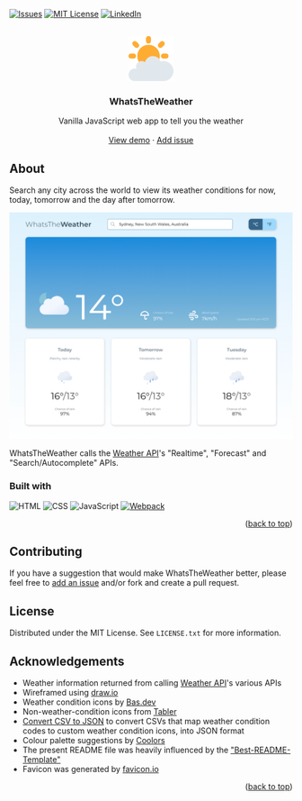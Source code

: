 <a id="readme-top"></a>

<!-- PROJECT SHIELDS -->

[![Issues][issues-shield]][issues-url]
[![MIT License][license-shield]][license-url]
[![LinkedIn][linkedin-shield]][linkedin-url]

<!-- PROJECT LOGO -->
<br />
<div align="center">
  <a href="https://github.com/henrylin03/whats-the-weather">
    <img src="./src/assets/favicon.png" alt="Logo" width="80" height="80">
  </a>

<h3 align="center">WhatsThe<b>Weather</b></h3>

  <p align="center">
    Vanilla JavaScript web app to tell you the weather
    <br />
    <br />
    <a href="https://henrylin.io/whats-the-weather/">View demo</a>
    ·
    <a href="https://github.com/henrylin03/whats-the-weather/issues/new">Add issue</a>
  </p>
</div>

<!-- ABOUT THE PROJECT -->

## About

Search any city across the world to view its weather conditions for now, today, tomorrow and the day after tomorrow.

[![Screenshot](./docs/screenshot.png)](https://henrylin.io/whats-the-weather/)

WhatsTheWeather calls the [Weather API](https://www.weatherapi.com/)'s "Realtime", "Forecast" and "Search/Autocomplete" APIs.

### Built with

![HTML](https://img.shields.io/badge/HTML-E34F26?style=for-the-badge&logo=html5&logoColor=black)
![CSS](https://img.shields.io/badge/CSS-1572B6?style=for-the-badge&logo=html5&logoColor=black)
![JavaScript](https://img.shields.io/badge/Vanilla-F7DF1E?style=for-the-badge&logo=javascript&logoColor=black)
[![Webpack](https://img.shields.io/badge/Webpack-8DD6F9?style=for-the-badge&logo=webpack&logoColor=black)](https://webpack.js.org/)

<p align="right">(<a href="#readme-top">back to top</a>)</p>

<!-- CONTRIBUTING -->

## Contributing

If you have a suggestion that would make WhatsTheWeather better, please feel free to [add an issue](https://github.com/henrylin03/whats-the-weather/issues/new) and/or fork and create a pull request.

<!-- LICENSE -->

## License

Distributed under the MIT License. See `LICENSE.txt` for more information.

## Acknowledgements

- Weather information returned from calling [Weather API](https://www.weatherapi.com/)'s various APIs
- Wireframed using [draw.io](https://app.diagrams.net/)
- Weather condition icons by [Bas.dev](https://github.com/basmilius/weather-icons)
- Non-weather-condition icons from [Tabler](https://tabler.io/icons)
- [Convert CSV to JSON](https://www.convertcsv.com/csv-to-json.htm) to convert CSVs that map weather condition codes to custom weather condition icons, into JSON format
- Colour palette suggestions by [Coolors](https://coolors.co/)
- The present README file was heavily influenced by the ["Best-README-Template"](https://github.com/othneildrew/Best-README-Template)
- Favicon was generated by [favicon.io](https://favicon.io)

<p align="right">(<a href="#readme-top">back to top</a>)</p>

<!-- MARKDOWN LINKS & IMAGES -->

[issues-shield]: https://img.shields.io/github/issues/henrylin03/whats-the-weather.svg?style=for-the-badge
[issues-url]: https://github.com/henrylin03/whats-the-weather/issues
[license-shield]: https://img.shields.io/github/license/henrylin03/whats-the-weather.svg?style=for-the-badge
[license-url]: https://github.com/henrylin03/whats-the-weather/blob/main/LICENSE
[linkedin-shield]: https://img.shields.io/badge/-LinkedIn-black.svg?style=for-the-badge&logo=linkedin&colorB=555
[linkedin-url]: https://www.linkedin.com/in/henrylin03/
